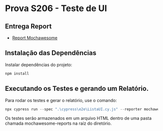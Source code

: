 # Prova S206 - Teste de UI 

## Entrega Report

  - [Report Mochawesome](https://github.com/matheusvhs/ProvaS206/blob/main/Teste%20de%20UI/cypress/reports/html/)


## Instalação das Dependências 

Instalar dependências do projeto:

```powershell
npm install
```

## Executando os Testes e gerando um Relatório.
Para rodar os testes e gerar o relatório, use o comando:

```powershell
npx cypress run --spec ".\cypress\e2e\ListaUI.cy.js" --reporter mochawesome
```

Os testes serão armazenados em um arquivo HTML dentro de uma pasta chamada mochawesome-reports na raíz do diretório.
